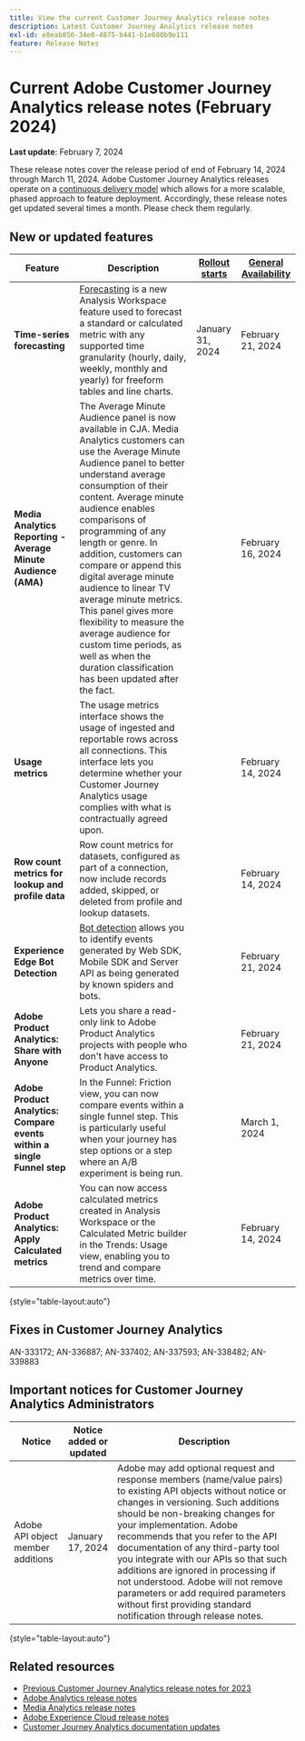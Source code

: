 ```yaml
---
title: View the current Customer Journey Analytics release notes
description: Latest Customer Journey Analytics release notes
exl-id: e8eab856-34e0-4875-b441-b1e680b9e111
feature: Release Notes
---
```

# Current Adobe Customer Journey Analytics release notes (February 2024)

**Last update**: February 7, 2024

These release notes cover the release period of end of February 14, 2024 through March 11, 2024. Adobe Customer Journey Analytics releases operate on a [continuous delivery model](releases.md) which allows for a more scalable, phased approach to feature deployment. Accordingly, these release notes get updated several times a month. Please check them regularly.

## New or updated features 

| Feature | Description | [Rollout starts](releases.md) | [General Availability](releases.md) |
| ----------- | ---------- | ------- | ---- |
| **Time-series forecasting** | [Forecasting](../analysis-workspace/c-forecast/forecasting.md) is a new Analysis Workspace feature used to forecast a standard or calculated metric with any supported time granularity (hourly, daily, weekly, monthly and yearly) for freeform tables and line charts. | January 31, 2024 | February 21, 2024 |
| **Media Analytics Reporting - Average Minute Audience (AMA)** | The Average Minute Audience panel is now available in CJA. Media Analytics customers can use the Average Minute Audience panel to better understand average consumption of their content. Average minute audience enables comparisons of programming of any length or genre. In addition, customers can compare or append this digital average minute audience to linear TV average minute metrics. This panel gives more flexibility to measure the average audience for custom time periods, as well as when the duration classification has been updated after the fact. |  | February 16, 2024 |
| **Usage metrics** | The usage metrics interface shows the usage of ingested and reportable rows across all connections. This interface lets you determine whether your Customer Journey Analytics usage complies with what is contractually agreed upon. |  | February 14, 2024 |
| **Row count metrics for lookup and profile data** | Row count metrics for datasets, configured as part of  a connection, now include records added, skipped, or deleted from profile and lookup datasets. |  | February 14, 2024 |
| **Experience Edge Bot Detection** | [Bot detection](https://experienceleague.adobe.com/docs/experience-platform/datastreams/bot-detection.html) allows you to identify events generated by Web SDK, Mobile SDK and Server API as being generated by known spiders and bots. | | February 21, 2024 |
| **Adobe Product Analytics: Share with Anyone** | Lets you share a read-only link to Adobe Product Analytics projects with people who don't have access to Product Analytics. |  | February 21, 2024 |
| **Adobe Product Analytics: Compare events within a single Funnel step** | In the Funnel: Friction view, you can now compare events within a single funnel step. This is particularly useful when your journey has step options or a step where an A/B experiment is being run.|  | March 1, 2024 |
| **Adobe Product Analytics: Apply Calculated metrics** | You can now access calculated metrics created in Analysis Workspace or the Calculated Metric builder in the Trends: Usage view, enabling you to trend and compare metrics over time. |  | February 14, 2024 |

{style="table-layout:auto"}

## Fixes in Customer Journey Analytics

AN-333172; AN-336887; AN-337402; AN-337593; AN-338482; AN-339883

## Important notices for Customer Journey Analytics Administrators

| Notice | Notice added or updated | Description |
| --- | --- | --- |
| Adobe API object member additions  | January 17, 2024 |  Adobe may add optional request and response members (name/value pairs) to existing API objects without notice or changes in versioning. Such additions should be non-breaking changes for your implementation. Adobe recommends that you refer to the API documentation of any third-party tool you integrate with our APIs so that such additions are ignored in processing if not understood. Adobe will not remove parameters or add required parameters without first providing standard notification through release notes. |

{style="table-layout:auto"}

## Related resources

* [Previous Customer Journey Analytics release notes for 2023](/help/release-notes/2023.md)
* [Adobe Analytics release notes](https://experienceleague.adobe.com/docs/analytics/release-notes/latest.html?lang=en)
* [Media Analytics release notes](https://experienceleague.adobe.com/docs/media-analytics/using/additional-resources/release-notes.html)
* [Adobe Experience Cloud release notes](https://experienceleague.adobe.com/docs/release-notes/experience-cloud/current.html)
* [Customer Journey Analytics documentation updates](/help/release-notes/doc-changes.md)
